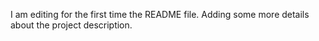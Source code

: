 I am editing for the first time  the README file. Adding some more details about the project description.
